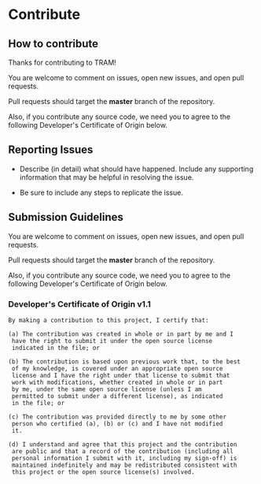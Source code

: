 # Contribute

## How to contribute

Thanks for contributing to TRAM!

You are welcome to comment on issues, open new issues, and open pull requests.

Pull requests should target the **master** branch of the repository.

Also, if you contribute any source code, we need you to agree to the following Developer's Certificate of Origin below.

## Reporting Issues

* Describe (in detail) what should have happened. Include any supporting information that may be helpful in resolving the issue.

* Be sure to include any steps to replicate the issue.

## Submission Guidelines

You are welcome to comment on issues, open new issues, and open pull requests.

Pull requests should target the **master** branch of the repository.

Also, if you contribute any source code, we need you to agree to the following Developer's Certificate of Origin below.

### Developer's Certificate of Origin v1.1

```
By making a contribution to this project, I certify that:

(a) The contribution was created in whole or in part by me and I
 have the right to submit it under the open source license
 indicated in the file; or

(b) The contribution is based upon previous work that, to the best
 of my knowledge, is covered under an appropriate open source
 license and I have the right under that license to submit that
 work with modifications, whether created in whole or in part
 by me, under the same open source license (unless I am
 permitted to submit under a different license), as indicated
 in the file; or

(c) The contribution was provided directly to me by some other
 person who certified (a), (b) or (c) and I have not modified
 it.

(d) I understand and agree that this project and the contribution
 are public and that a record of the contribution (including all
 personal information I submit with it, including my sign-off) is
 maintained indefinitely and may be redistributed consistent with
 this project or the open source license(s) involved.
```
